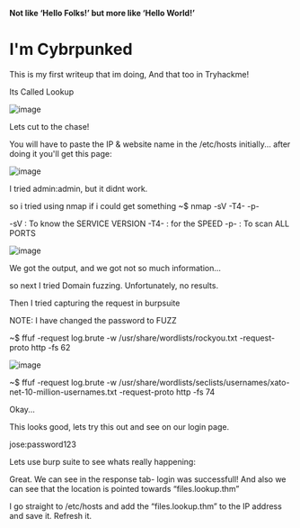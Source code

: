 **Not like ‘Hello Folks!’ but more like ‘Hello World!’**

# I'm Cybrpunked

This is my first writeup that im doing,
 And that too in Tryhackme! 

Its Called Lookup

![image](https://github.com/user-attachments/assets/ab207f5d-92cf-44d5-8ddd-a5ac93d09a7a)

Lets cut to the chase!

You will have to paste the IP & website name in the /etc/hosts initially...
after doing it you'll get this page:

![image](https://github.com/user-attachments/assets/4a0292f7-adf3-4b65-89f0-a46ae576f64c)


I tried admin:admin, but it didnt work.

so i tried using nmap if i could get something
~$ nmap <ip> -sV -T4- -p-

-sV : To know the SERVICE VERSION
-T4- : for the SPEED
-p- : To scan ALL PORTS

![image](https://github.com/user-attachments/assets/3514c0e8-2060-4707-82b7-a52f65cda053)


We got the output, and we got not so much information...

so next I tried Domain fuzzing. Unfortunately, no results.

Then I tried capturing the request in burpsuite

<picture>

NOTE: I have changed the password to FUZZ 

~$ ffuf -request log.brute -w /usr/share/wordlists/rockyou.txt -request-proto http -fs 62

![image](https://github.com/user-attachments/assets/e7d08c34-d5a0-498d-a2d9-2d801adbf003)


~$ ffuf -request log.brute -w /usr/share/wordlists/seclists/usernames/xato-net-10-million-usernames.txt -request-proto http -fs 74



Okay... 

This looks good, lets try this out and see on our login page.

jose:password123

Lets use burp suite to see whats really happening:


Great. We can see in the response tab- login was successfull! And also we can see that the location is pointed towards “files.lookup.thm”

I go straight to /etc/hosts and add the “files.lookup.thm” to the IP address and save it. Refresh it.




